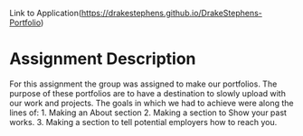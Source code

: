 Link to Application(https://drakestephens.github.io/DrakeStephens-Portfolio)
# Assignment Description
  For this assignment the group was assigned to make our portfolios. The purpose of these portfolios are to have a destination to slowly upload with our work and projects.
    The goals in which we had to achieve were along the lines of:
      1. Making an About section
      2. Making a section to Show your past works.
      3. Making a section to tell potential employers how to reach you. 
